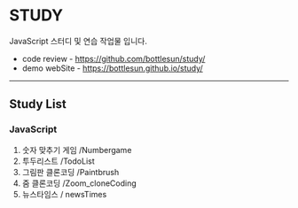 # STUDY
JavaScript 스터디 및 연습 작업물 입니다.

* code review - https://github.com/bottlesun/study/
* demo webSite - https://bottlesun.github.io/study/

-------------------------------------------------------------------------------

## Study List  

### JavaScript

1. 숫자 맞추기 게임 /Numbergame
2. 투두리스트 /TodoList
3. 그림판 클론코딩 /Paintbrush
4. 줌 클론코딩 /Zoom_cloneCoding
5. 뉴스타임스 / newsTimes